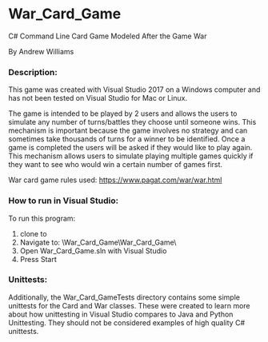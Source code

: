 # War_Card_Game

C# Command Line Card Game Modeled After the Game War

By Andrew Williams

### Description:

This game was created with Visual Studio 2017 on a Windows computer and has not been tested on Visual Studio for Mac or Linux.

The game is intended to be played by 2 users and allows the users to simulate any number of turns/battles they choose until someone wins.
This mechanism is important because the game involves no strategy and can sometimes take thousands of turns for a winner to be identified.
Once a game is completed the users will be asked if they would like to play again. This mechanism allows users to simulate playing multiple 
games quickly if they want to see who would win a certain number of games first.

War card game rules used: https://www.pagat.com/war/war.html

### How to run in Visual Studio:

To run this program:
1. clone to <preferred location>
2. Navigate to: <preferred location>\War_Card_Game\War_Card_Game\
3. Open War_Card_Game.sln with Visual Studio
4. Press Start

### Unittests:

Additionally, the War_Card_GameTests directory contains some simple unittests for the Card and War classes. These were created to
learn more about how unittesting in Visual Studio compares to Java and Python Unittesting. They should not be considered examples of 
high quality C# unittests.
